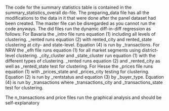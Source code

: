 The code for the summary statistics table is contained in the summary_statistics_overall do-file.
The preparing_data file has all the modifications to the data in it that were done after the panel dataset had been created.
The master file can be disregarded as you cannot run the code anyways.
The did files run the dynamic diff-in-diff regression as follows:
For Bavaria the _intro file runs equation (1) including all levels of clustering. _rented runs equation (2) with rented_city and rented_state clustering at city- and state-level. Equation (4) is run by _transactions.
For NRW the _efh file runs equation (1) for all market segments using district-level clustering. _city_cluster and _state_cluster run equation (1) with the different types of clustering. _rented runs equation (2) and _rented_city as well as _rented_state test for clustering. 
For Hesse the _prices file runs equation (1) with _prices_state and _prices_city testing for clustering. Equation (2) is run by _rentstatus and equation (3) by _buyer_type. Equation (4) is run by _transactions where _transactions_city and _transactions_state test for clustering.

The n_transactions and price files run the graphical analysis and should be self-explanatory
